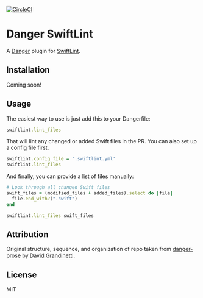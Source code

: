 [![CircleCI](https://circleci.com/gh/ashfurrow/danger-swiftlint.svg?style=svg)](https://circleci.com/gh/ashfurrow/danger-swiftlint)

# Danger SwiftLint

A [Danger](https://github.com/danger/danger) plugin for [SwiftLint](https://github.com/realm/SwiftLint).

## Installation

Coming soon!

## Usage

The easiest way to use is just add this to your Dangerfile:

```rb
swiftlint.lint_files
```

That will lint any changed or added Swift files in the PR. You can also set up a config file first.

```rb
swiftlint.config_file = '.swiftlint.yml'
swiftlint.lint_files
```

And finally, you can provide a list of files manually:

``` ruby
# Look through all changed Swift files
swift_files = (modified_files + added_files).select do |file|
  file.end_with?(".swift")
end

swiftlint.lint_files swift_files
```

## Attribution

Original structure, sequence, and organization of repo taken from [danger-prose](https://github.com/dbgrandi/danger-prose) by [David Grandinetti](https://github.com/dbgrandi/).

## License

MIT
